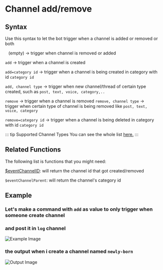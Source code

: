# Channel add/remove

## Syntax
Use this syntax to let the bot trigger when a channel is added or removed or both

` ` (empty) -> trigger when channel is removed or added

`add` -> trigger when a channel is created

`add=category id` -> trigger when a channel is being created in category with id `category id`

`add, channel type` -> trigger when new channel/thread of certain type created, such as `post, text, voice, category,..`


`remove` -> trigger when a channel is removed
`remove, channel type` -> trigger when certain type of channel is being removed like `post, text, voice, category`

`remove=category id` -> trigger when a channel is being deleted in category with id `category id`

::: tip Supported Channel Types
You can see the whole list [here.](../CodeReferences/ref.channel_types.md)
:::

## Related Functions
The following list is functions that you might need:

[$eventChannelID](../Channel/eventChannelID.md): will return the channel id that got created/removed

`$eventChannelParent`: will return the channel's category id

## Example
### Let's make a command with `add` as value to only trigger when someone create channel
### and post it in `log` channel
![Example Image](https://i.imgur.com/yCoWNFr.png)

### the output when i create a channel named `newly-born`
![Output Image](https://i.imgur.com/R4bgKyv.png)

